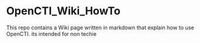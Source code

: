 # OpenCTI_Wiki_HowTo
This repo contains a Wiki page written in markdown that explain how to use OpenCTI. its intended for non techie
